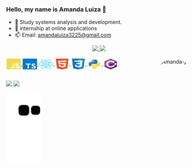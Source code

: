 ### Hello, my name is Amanda Luiza 👋




- 🌱 Study systems analysis and development.
- 💬 internship at online applications
- 📫 Email: amandaluiza3225@gmail.com

<div align="center">
  <a href="https://github.com/AmandaLuiza">
  <img height="180em" src="https://github-readme-stats.vercel.app/api?username=amandaluiza&show_icons=true&theme=dracula&include_all_commits=true&count_private=true"/>
  <img height="180em" src="https://github-readme-stats.vercel.app/api/top-langs/?username=amandaluiza&layout=compact&langs_count=7&theme=dracula"/>
</div>
<div style="display: inline_block"><br>
  <img align="center" alt="Amanda-Js" height="30" width="40" src="https://raw.githubusercontent.com/devicons/devicon/master/icons/javascript/javascript-plain.svg">
  <img align="center" alt="Amanda-Ts" height="30" width="40" src="https://raw.githubusercontent.com/devicons/devicon/master/icons/typescript/typescript-plain.svg">
  <img align="center" alt="Amanda-React" height="30" width="40" src="https://raw.githubusercontent.com/devicons/devicon/master/icons/react/react-original.svg">
  <img align="center" alt="Amanda-HTML" height="30" width="40" src="https://raw.githubusercontent.com/devicons/devicon/master/icons/html5/html5-original.svg">
  <img align="center" alt="Amanda-CSS" height="30" width="40" src="https://raw.githubusercontent.com/devicons/devicon/master/icons/css3/css3-original.svg">
  <img align="center" alt="Amanda-Python" height="30" width="40" src="https://raw.githubusercontent.com/devicons/devicon/master/icons/python/python-original.svg">
  <img align="center" alt="Amanda-Csharp" height="30" width="40" src="https://raw.githubusercontent.com/devicons/devicon/master/icons/csharp/csharp-original.svg">
  <img align="right" alt="Amanda-pic" height="150" style="border-radius:50px;" src="https://scontent.fcpq3-1.fna.fbcdn.net/v/t39.30808-6/272074523_2438455062957673_3243697016627499302_n.jpg?_nc_cat=100&ccb=1-5&_nc_sid=730e14&_nc_eui2=AeGMzamjLXBmD8lrJH_jOkpFm3GEusOZQ0mbcYS6w5lDSe_FxLWqzGQByQi586rtPW7utkW7o6S3naX2mnDaHBHr&_nc_ohc=ncBAck_7RCcAX9Keyyd&_nc_ht=scontent.fcpq3-1.fna&oh=00_AT_3bCM2HCu_ZBy2NDYnE_Pw1j34lTHo2QzbcSeEGx8WPA&oe=623D0133">
</div>
  
  ##
 
<div> 
  <a href="https://instagram.com/luizaamanda57" target="_blank"><img src="https://img.shields.io/badge/-Instagram-%23E4405F?style=for-the-badge&logo=instagram&logoColor=white" target="_blank"></a>
  <a href="https://www.linkedin.com/in/amanda-luiza-4a68b2158" target="_blank"><img src="https://img.shields.io/badge/-LinkedIn-%230077B5?style=for-the-badge&logo=linkedin&logoColor=white" target="_blank"></a> 
 
  ![Snake animation](https://github.com/rafaballerini/rafaballerini/blob/output/github-contribution-grid-snake.svg)
 
</div>

